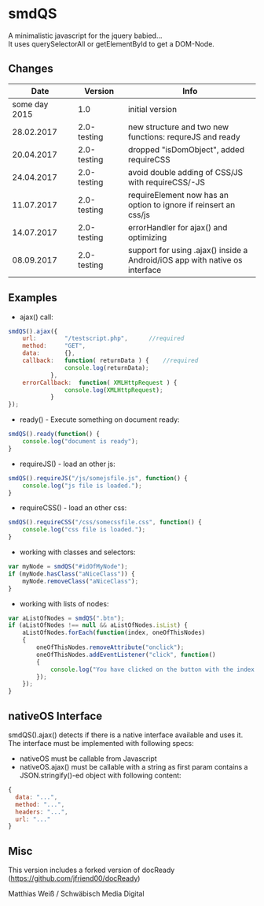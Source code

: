# smdQS
A minimalistic javascript for the jquery babied...  
It uses querySelectorAll or getElementById to get a DOM-Node.

## Changes

|&nbsp;&nbsp;&nbsp;&nbsp;&nbsp;&nbsp;&nbsp;&nbsp;&nbsp;Date&nbsp;&nbsp;&nbsp;&nbsp;&nbsp;&nbsp;&nbsp;&nbsp;&nbsp;&nbsp;|&nbsp;&nbsp;&nbsp;Version&nbsp;&nbsp;&nbsp;| Info |
|---|---|---|
| some day 2015 | 1.0 | initial version |
| 28.02.2017 | 2.0-testing | new structure and two new functions: requreJS and ready   |
| 20.04.2017 | 2.0-testing | dropped "isDomObject", added requireCSS |
| 24.04.2017 | 2.0-testing | avoid double adding of CSS/JS with requireCSS/-JS |
| 11.07.2017 | 2.0-testing | requireElement now has an option to ignore if reinsert an css/js |
| 14.07.2017 | 2.0-testing | errorHandler for ajax() and optimizing |
| 08.09.2017 | 2.0-testing | support for using .ajax() inside a Android/iOS app with native os interface |

## Examples

- ajax() call:
``` js
smdQS().ajax({
	url:		"/testscript.php", 		//required
	method:		"GET",
	data:		{},
	callback:	function( returnData ) {	//required
				console.log(returnData);					
			},
	errorCallback:	function( XMLHttpRequest ) {
				console.log(XMLHttpRequest);
			}
});	
```

- ready() - Execute something on document ready:
``` js
smdQS().ready(function() {
	console.log("document is ready");					
}
```

- requireJS() - load an other js:
``` js
smdQS().requireJS("/js/somejsfile.js", function() {
	console.log("js file is loaded.");					
}
```

- requireCSS() - load an other css:
``` js
smdQS().requireCSS("/css/somecssfile.css", function() {
	console.log("css file is loaded.");					
}
```

- working with classes and selectors:
``` js
var myNode = smdQS("#idOfMyNode");
if (myNode.hasClass("aNiceClass")) {
	myNode.removeClass("aNiceClass");
}
```

- working with lists of nodes:
``` js
var aListOfNodes = smdQS(".btn");
if (aListOfNodes !== null && aListOfNodes.isList) {
	aListOfNodes.forEach(function(index, oneOfThisNodes) 
	{
		oneOfThisNodes.removeAttribute("onclick");
		oneOfThisNodes.addEventListener("click", function() 
		{
			console.log("You have clicked on the button with the index " + index);
		});
	});
} 
```

## nativeOS Interface

smdQS().ajax() detects if there is a native interface available and uses it. The interface must be implemented with following specs:

- nativeOS must be callable from Javascript
- nativeOS.ajax() must be callable with a string as first param contains a JSON.stringify()-ed object with following content:
``` js
{
  data: "...", 
  method: "...", 
  headers: "...", 
  url: "..."
}
```

## Misc

This version includes a forked version of docReady (https://github.com/jfriend00/docReady)

Matthias Weiß / Schwäbisch Media Digital
